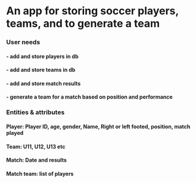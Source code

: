 # An app for storing soccer players, teams, and to generate a team

### User needs
#### - add and store players in db
#### - add and store teams in db
#### - add and store match results
#### - generate a team for a match based on position and performance

### Entities & attributes
#### Player: Player ID, age, gender, Name, Right or left footed, position, match played
#### Team: U11, U12, U13 etc
#### Match: Date and results
#### Match team: list of players